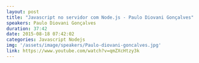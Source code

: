 ```yaml
---
layout: post
title: "Javascript no servidor com Node.js - Paulo Diovani Gonçalves"
speakers: Paulo Diovani Gonçalves
duration: 37:42
date: 2015-08-18 07:42:02
categories: Javascript Nodejs
img: '/assets/image/speakers/Paulo-diovani-goncalves.jpg'
link: https://www.youtube.com/watch?v=qmZXcHtzy3k
---
```

